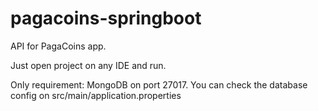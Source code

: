 # pagacoins-springboot
API for PagaCoins app.

Just open project on any IDE and run. 

Only requirement: MongoDB on port 27017.
You can check the database config on src/main/application.properties
